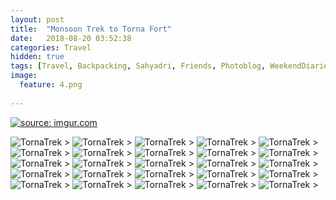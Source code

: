 ```yaml
---
layout: post
title:  "Monsoon Trek to Torna Fort"
date:   2018-08-20 03:52:38
categories: Travel
hidden: true
tags: [Travel, Backpacking, Sahyadri, Friends, Photoblog, WeekendDiaries]
image:
  feature: 4.png
  
---
```


<a href="https://imgur.com/PMWTP9U"><img src="https://i.imgur.com/PMWTP9U.jpg" title="source: imgur.com" /></a>

<img src="https://i.imgur.com/LYMTae5.jpg" alt="TornaTrek">
>
<img src="https://i.imgur.com/nYL1rnU.jpg" alt="TornaTrek">
>

<img src="https://i.imgur.com/EciyFTF.jpg" alt="TornaTrek">
>

<img src="https://i.imgur.com/uIvdryl.jpg" alt="TornaTrek">
>

<img src="https://i.imgur.com/hp5eI4k.jpg" alt="TornaTrek">
>

<img src="https://i.imgur.com/9ODiuWh.jpg" alt="TornaTrek">
>

<img src="https://i.imgur.com/08L5Fwi.jpg" alt="TornaTrek">
>

<img src="https://i.imgur.com/pMi4x4g.jpg" alt="TornaTrek">
>

<img src="https://i.imgur.com/avluLda.jpg" alt="TornaTrek">
>

<img src="https://i.imgur.com/71o9YdP.jpg" alt="TornaTrek">
>

<img src="https://i.imgur.com/WjkuWZR.jpg" alt="TornaTrek">
>

<img src="https://i.imgur.com/FQqBiRo.jpg" alt="TornaTrek">
>

<img src="https://i.imgur.com/jaSP1bp.jpg" alt="TornaTrek">
>

<img src="https://i.imgur.com/7I04gVI.jpg" alt="TornaTrek">
>

<img src="https://i.imgur.com/HFjsJ1n.jpg" alt="TornaTrek">
>

<img src="https://i.imgur.com/TBqTe75.jpg" alt="TornaTrek">
>

<img src="https://i.imgur.com/kE3UuIN.jpg" alt="TornaTrek">
>

<img src="https://i.imgur.com/H0rcDKn.jpg" alt="TornaTrek">
>

<img src="https://i.imgur.com/1FoQt2M.jpg" alt="TornaTrek">
>

<img src="https://i.imgur.com/b21GkPD.jpg" alt="TornaTrek">
>

<img src="https://i.imgur.com/xhXoH8S.jpg" alt="TornaTrek">
>

<img src="https://i.imgur.com/8hGEaUL.jpg" alt="TornaTrek">
>

<img src="https://i.imgur.com/c5JL5DM.jpg" alt="TornaTrek">
>

<img src="https://i.imgur.com/twXt6MR.jpg" alt="TornaTrek">
>

<img src="https://i.imgur.com/JtYvRBd.jpg" alt="TornaTrek">
>

